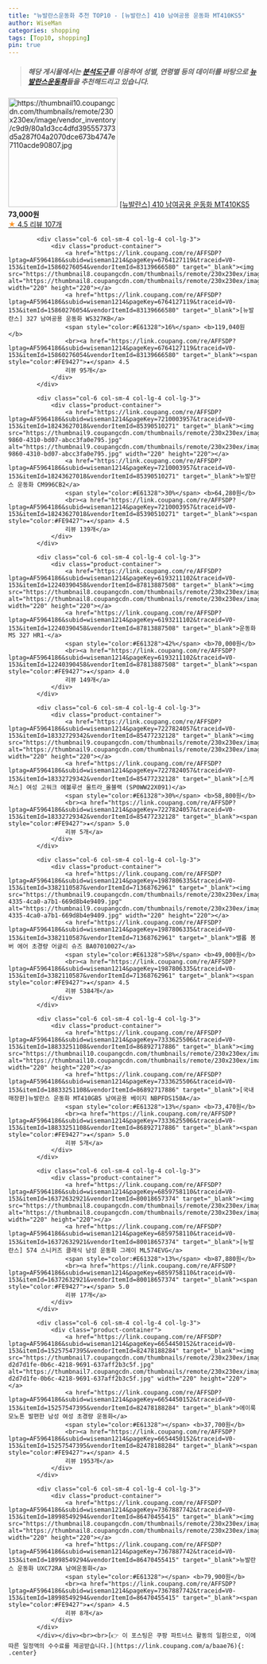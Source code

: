 ```yaml
---
title: "뉴발란스운동화 추천 TOP10 - [뉴발란스] 410 남여공용 운동화 MT410KS5"
author: WiseMan
categories: shopping
tags: [Top10, shopping]
pin: true
---
```


> ##### 해당 게시물에서는 [**분석도구**](https://itemscout.io/)를 이용하여 **성별**, **연령별** 등의 데이터를 바탕으로 [**뉴발란스운동화**](https://link.coupang.com/a/baae76)들을 추천해드리고 있습니다.
<div class="container"><div class="row">
            <div class="col-6 col-sm-4 col-lg-4 col-lg-3">
                <div class="product-container">
                    <a href="https://link.coupang.com/re/AFFSDP?lptag=AF5964186&subid=wiseman1214&pageKey=6912218785&traceid=V0-153&itemId=16662248828&vendorItemId=83845885455" target="_blank"><img src="https://thumbnail10.coupangcdn.com/thumbnails/remote/230x230ex/image/vendor_inventory/c9d9/80a1d3cc4dfd395557373d5a287f04a2070dce673b4747e7110acde90807.jpg" alt="https://thumbnail10.coupangcdn.com/thumbnails/remote/230x230ex/image/vendor_inventory/c9d9/80a1d3cc4dfd395557373d5a287f04a2070dce673b4747e7110acde90807.jpg" width="220" height="220"></a>
                    <a href="https://link.coupang.com/re/AFFSDP?lptag=AF5964186&subid=wiseman1214&pageKey=6912218785&traceid=V0-153&itemId=16662248828&vendorItemId=83845885455" target="_blank">[뉴발란스] 410 남여공용 운동화 MT410KS5</a>
                    <span style="color:#E61328"></span> <b>73,000원</b>
                    <br><a href="https://link.coupang.com/re/AFFSDP?lptag=AF5964186&subid=wiseman1214&pageKey=6912218785&traceid=V0-153&itemId=16662248828&vendorItemId=83845885455" target="_blank"><span style="color:#FE9427">★</span> 4.5
                    리뷰 107개</a>
                </div>
            </div>
            
            <div class="col-6 col-sm-4 col-lg-4 col-lg-3">
                <div class="product-container">
                    <a href="https://link.coupang.com/re/AFFSDP?lptag=AF5964186&subid=wiseman1214&pageKey=6764127119&traceid=V0-153&itemId=15860276054&vendorItemId=83139666580" target="_blank"><img src="https://thumbnail8.coupangcdn.com/thumbnails/remote/230x230ex/image/vendor_inventory/8636/82c46ce1b07ffe87125e7da88eba759c91fbb01998a4393f0d35781a650d.jpg" alt="https://thumbnail8.coupangcdn.com/thumbnails/remote/230x230ex/image/vendor_inventory/8636/82c46ce1b07ffe87125e7da88eba759c91fbb01998a4393f0d35781a650d.jpg" width="220" height="220"></a>
                    <a href="https://link.coupang.com/re/AFFSDP?lptag=AF5964186&subid=wiseman1214&pageKey=6764127119&traceid=V0-153&itemId=15860276054&vendorItemId=83139666580" target="_blank">[뉴발란스] 327 남여공용 운동화 WS327KB</a>
                    <span style="color:#E61328">16%</span> <b>119,040원</b>
                    <br><a href="https://link.coupang.com/re/AFFSDP?lptag=AF5964186&subid=wiseman1214&pageKey=6764127119&traceid=V0-153&itemId=15860276054&vendorItemId=83139666580" target="_blank"><span style="color:#FE9427">★</span> 4.5
                    리뷰 95개</a>
                </div>
            </div>
            
            <div class="col-6 col-sm-4 col-lg-4 col-lg-3">
                <div class="product-container">
                    <a href="https://link.coupang.com/re/AFFSDP?lptag=AF5964186&subid=wiseman1214&pageKey=7210003957&traceid=V0-153&itemId=18243627018&vendorItemId=85390510271" target="_blank"><img src="https://thumbnail9.coupangcdn.com/thumbnails/remote/230x230ex/image/retail/images/2023/03/20/14/6/8f08fdf8-9860-4310-bd07-abcc3fa0e795.jpg" alt="https://thumbnail9.coupangcdn.com/thumbnails/remote/230x230ex/image/retail/images/2023/03/20/14/6/8f08fdf8-9860-4310-bd07-abcc3fa0e795.jpg" width="220" height="220"></a>
                    <a href="https://link.coupang.com/re/AFFSDP?lptag=AF5964186&subid=wiseman1214&pageKey=7210003957&traceid=V0-153&itemId=18243627018&vendorItemId=85390510271" target="_blank">뉴발란스 운동화 CM996CB2</a>
                    <span style="color:#E61328">30%</span> <b>64,280원</b>
                    <br><a href="https://link.coupang.com/re/AFFSDP?lptag=AF5964186&subid=wiseman1214&pageKey=7210003957&traceid=V0-153&itemId=18243627018&vendorItemId=85390510271" target="_blank"><span style="color:#FE9427">★</span> 4.5
                    리뷰 139개</a>
                </div>
            </div>
            
            <div class="col-6 col-sm-4 col-lg-4 col-lg-3">
                <div class="product-container">
                    <a href="https://link.coupang.com/re/AFFSDP?lptag=AF5964186&subid=wiseman1214&pageKey=6193211102&traceid=V0-153&itemId=12240390458&vendorItemId=87813887508" target="_blank"><img src="https://thumbnail8.coupangcdn.com/thumbnails/remote/230x230ex/image/vendor_inventory/2430/46d447fde04c471244789abd5441b5244c1cc03aafe5e85ffc80e2a5a2a1.jpg" alt="https://thumbnail8.coupangcdn.com/thumbnails/remote/230x230ex/image/vendor_inventory/2430/46d447fde04c471244789abd5441b5244c1cc03aafe5e85ffc80e2a5a2a1.jpg" width="220" height="220"></a>
                    <a href="https://link.coupang.com/re/AFFSDP?lptag=AF5964186&subid=wiseman1214&pageKey=6193211102&traceid=V0-153&itemId=12240390458&vendorItemId=87813887508" target="_blank">운동화 MS 327 HR1-</a>
                    <span style="color:#E61328">42%</span> <b>70,000원</b>
                    <br><a href="https://link.coupang.com/re/AFFSDP?lptag=AF5964186&subid=wiseman1214&pageKey=6193211102&traceid=V0-153&itemId=12240390458&vendorItemId=87813887508" target="_blank"><span style="color:#FE9427">★</span> 4.0
                    리뷰 149개</a>
                </div>
            </div>
            
            <div class="col-6 col-sm-4 col-lg-4 col-lg-3">
                <div class="product-container">
                    <a href="https://link.coupang.com/re/AFFSDP?lptag=AF5964186&subid=wiseman1214&pageKey=7227824057&traceid=V0-153&itemId=18332729342&vendorItemId=85477232128" target="_blank"><img src="https://thumbnail9.coupangcdn.com/thumbnails/remote/230x230ex/image/vendor_inventory/1502/6e861aa9efc9fc862f4bb236aafd602917317a9852f05d43eaea0879ad46.JPG" alt="https://thumbnail9.coupangcdn.com/thumbnails/remote/230x230ex/image/vendor_inventory/1502/6e861aa9efc9fc862f4bb236aafd602917317a9852f05d43eaea0879ad46.JPG" width="220" height="220"></a>
                    <a href="https://link.coupang.com/re/AFFSDP?lptag=AF5964186&subid=wiseman1214&pageKey=7227824057&traceid=V0-153&itemId=18332729342&vendorItemId=85477232128" target="_blank">[스케쳐스] 여성 고워크 에볼루션 울트라_올블랙 (SP0WW22X091)</a>
                    <span style="color:#E61328">30%</span> <b>58,800원</b>
                    <br><a href="https://link.coupang.com/re/AFFSDP?lptag=AF5964186&subid=wiseman1214&pageKey=7227824057&traceid=V0-153&itemId=18332729342&vendorItemId=85477232128" target="_blank"><span style="color:#FE9427">★</span> 5.0
                    리뷰 5개</a>
                </div>
            </div>
            
            <div class="col-6 col-sm-4 col-lg-4 col-lg-3">
                <div class="product-container">
                    <a href="https://link.coupang.com/re/AFFSDP?lptag=AF5964186&subid=wiseman1214&pageKey=1987806335&traceid=V0-153&itemId=3382110587&vendorItemId=71368762961" target="_blank"><img src="https://thumbnail9.coupangcdn.com/thumbnails/remote/230x230ex/image/retail/images/2020/08/21/20/3/6e9319d0-4335-4ca0-a7b1-669d8b4e9409.jpg" alt="https://thumbnail9.coupangcdn.com/thumbnails/remote/230x230ex/image/retail/images/2020/08/21/20/3/6e9319d0-4335-4ca0-a7b1-669d8b4e9409.jpg" width="220" height="220"></a>
                    <a href="https://link.coupang.com/re/AFFSDP?lptag=AF5964186&subid=wiseman1214&pageKey=1987806335&traceid=V0-153&itemId=3382110587&vendorItemId=71368762961" target="_blank">밸롭 봄버 에어 초경량 어글리 슈즈 BA07010027</a>
                    <span style="color:#E61328">58%</span> <b>49,000원</b>
                    <br><a href="https://link.coupang.com/re/AFFSDP?lptag=AF5964186&subid=wiseman1214&pageKey=1987806335&traceid=V0-153&itemId=3382110587&vendorItemId=71368762961" target="_blank"><span style="color:#FE9427">★</span> 4.5
                    리뷰 5384개</a>
                </div>
            </div>
            
            <div class="col-6 col-sm-4 col-lg-4 col-lg-3">
                <div class="product-container">
                    <a href="https://link.coupang.com/re/AFFSDP?lptag=AF5964186&subid=wiseman1214&pageKey=7333625506&traceid=V0-153&itemId=18833251108&vendorItemId=86892717886" target="_blank"><img src="https://thumbnail10.coupangcdn.com/thumbnails/remote/230x230ex/image/vendor_inventory/b400/5defa4ce353361f17f386b324cea10e9e9536c9c584da4c1db219aa0f93d.jpg" alt="https://thumbnail10.coupangcdn.com/thumbnails/remote/230x230ex/image/vendor_inventory/b400/5defa4ce353361f17f386b324cea10e9e9536c9c584da4c1db219aa0f93d.jpg" width="220" height="220"></a>
                    <a href="https://link.coupang.com/re/AFFSDP?lptag=AF5964186&subid=wiseman1214&pageKey=7333625506&traceid=V0-153&itemId=18833251108&vendorItemId=86892717886" target="_blank">[국내매장판]뉴발란스 운동화 MT410GB5 남여공용 베이지 NBPFDS150A</a>
                    <span style="color:#E61328">13%</span> <b>73,470원</b>
                    <br><a href="https://link.coupang.com/re/AFFSDP?lptag=AF5964186&subid=wiseman1214&pageKey=7333625506&traceid=V0-153&itemId=18833251108&vendorItemId=86892717886" target="_blank"><span style="color:#FE9427">★</span> 5.0
                    리뷰 5개</a>
                </div>
            </div>
            
            <div class="col-6 col-sm-4 col-lg-4 col-lg-3">
                <div class="product-container">
                    <a href="https://link.coupang.com/re/AFFSDP?lptag=AF5964186&subid=wiseman1214&pageKey=6859758110&traceid=V0-153&itemId=16372632921&vendorItemId=80018657374" target="_blank"><img src="https://thumbnail8.coupangcdn.com/thumbnails/remote/230x230ex/image/vendor_inventory/045f/ce3bf83bc41ba2e66ee492139e852ab246921fb266756f3b63154a594a7e.jpg" alt="https://thumbnail8.coupangcdn.com/thumbnails/remote/230x230ex/image/vendor_inventory/045f/ce3bf83bc41ba2e66ee492139e852ab246921fb266756f3b63154a594a7e.jpg" width="220" height="220"></a>
                    <a href="https://link.coupang.com/re/AFFSDP?lptag=AF5964186&subid=wiseman1214&pageKey=6859758110&traceid=V0-153&itemId=16372632921&vendorItemId=80018657374" target="_blank">[뉴발란스] 574 스니커즈 클래식 남성 운동화 그레이 ML574EVG</a>
                    <span style="color:#E61328">13%</span> <b>87,880원</b>
                    <br><a href="https://link.coupang.com/re/AFFSDP?lptag=AF5964186&subid=wiseman1214&pageKey=6859758110&traceid=V0-153&itemId=16372632921&vendorItemId=80018657374" target="_blank"><span style="color:#FE9427">★</span> 5.0
                    리뷰 17개</a>
                </div>
            </div>
            
            <div class="col-6 col-sm-4 col-lg-4 col-lg-3">
                <div class="product-container">
                    <a href="https://link.coupang.com/re/AFFSDP?lptag=AF5964186&subid=wiseman1214&pageKey=6654450152&traceid=V0-153&itemId=15257547395&vendorItemId=82478188284" target="_blank"><img src="https://thumbnail7.coupangcdn.com/thumbnails/remote/230x230ex/image/retail/images/616538659731811-d2d7d1fe-0b6c-4218-9691-637aff2b3c5f.jpg" alt="https://thumbnail7.coupangcdn.com/thumbnails/remote/230x230ex/image/retail/images/616538659731811-d2d7d1fe-0b6c-4218-9691-637aff2b3c5f.jpg" width="220" height="220"></a>
                    <a href="https://link.coupang.com/re/AFFSDP?lptag=AF5964186&subid=wiseman1214&pageKey=6654450152&traceid=V0-153&itemId=15257547395&vendorItemId=82478188284" target="_blank">에이룩 모노톤 발편한 남성 여성 초경량 운동화</a>
                    <span style="color:#E61328"></span> <b>37,700원</b>
                    <br><a href="https://link.coupang.com/re/AFFSDP?lptag=AF5964186&subid=wiseman1214&pageKey=6654450152&traceid=V0-153&itemId=15257547395&vendorItemId=82478188284" target="_blank"><span style="color:#FE9427">★</span> 4.5
                    리뷰 1953개</a>
                </div>
            </div>
            
            <div class="col-6 col-sm-4 col-lg-4 col-lg-3">
                <div class="product-container">
                    <a href="https://link.coupang.com/re/AFFSDP?lptag=AF5964186&subid=wiseman1214&pageKey=7367887742&traceid=V0-153&itemId=18998549294&vendorItemId=86470455415" target="_blank"><img src="https://thumbnail8.coupangcdn.com/thumbnails/remote/230x230ex/image/vendor_inventory/c59f/600abec478764cf64598133543af594b4893221b7d6d32533b6d699c0445.jpg" alt="https://thumbnail8.coupangcdn.com/thumbnails/remote/230x230ex/image/vendor_inventory/c59f/600abec478764cf64598133543af594b4893221b7d6d32533b6d699c0445.jpg" width="220" height="220"></a>
                    <a href="https://link.coupang.com/re/AFFSDP?lptag=AF5964186&subid=wiseman1214&pageKey=7367887742&traceid=V0-153&itemId=18998549294&vendorItemId=86470455415" target="_blank">뉴발란스 운동화 UXC72RA 남여운동화</a>
                    <span style="color:#E61328"></span> <b>79,900원</b>
                    <br><a href="https://link.coupang.com/re/AFFSDP?lptag=AF5964186&subid=wiseman1214&pageKey=7367887742&traceid=V0-153&itemId=18998549294&vendorItemId=86470455415" target="_blank"><span style="color:#FE9427">★</span> 4.5
                    리뷰 8개</a>
                </div>
            </div>
            </div></div><br><br>[👉 이 포스팅은 쿠팡 파트너스 활동의 일환으로, 이에 따른 일정액의 수수료를 제공받습니다.](https://link.coupang.com/a/baae76){: .center}